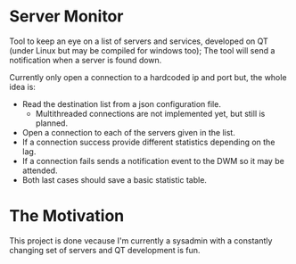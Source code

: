 Server Monitor
==============

Tool to keep an eye on a list of servers and services, developed on QT (under Linux but may be compiled for windows too); The tool will send a notification when a server is found down.

Currently only open a connection to a hardcoded ip and port but, the whole idea is:

  * Read the destination list from a json configuration file.
    - Multithreaded connections are not implemented yet, but still is planned.
  * Open a connection to each of the servers given in the list.
  * If a connection success provide different statistics depending on the lag.
  * If a connection fails sends a notification event to the DWM so it may be attended.
  * Both last cases should save a basic statistic table.

The Motivation
==============

This project is done vecause I'm currently a sysadmin with a constantly changing set of servers and QT development is fun.

